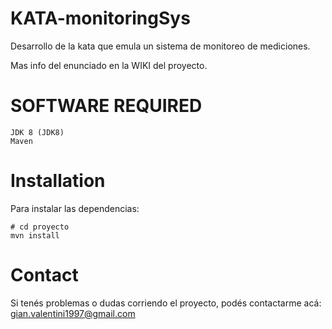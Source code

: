 # KATA-monitoringSys

Desarrollo de la kata que emula un sistema de monitoreo de mediciones. 

Mas info del enunciado en la WIKI del proyecto.

# SOFTWARE REQUIRED

    JDK 8 (JDK8)
    Maven

# Installation

Para instalar las dependencias: 

    # cd proyecto
    mvn install
    
# Contact

Si tenés problemas o dudas corriendo el proyecto, podés contactarme acá: gian.valentini1997@gmail.com
